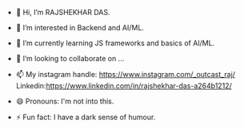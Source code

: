 - 👋 Hi, I’m RAJSHEKHAR DAS.
- 👀 I’m interested in Backend and AI/ML.
- 🌱 I’m currently learning JS frameworks and basics of AI/ML.
- 💞️ I’m looking to collaborate on ...
- 📫 My instagram handle: https://www.instagram.com/_outcast_raj/
                Linkedin:https://www.linkedin.com/in/rajshekhar-das-a264b1212/
  
- 😄 Pronouns: I'm not into this.
- ⚡ Fun fact: I have a dark sense of humour.

<!---
OUTCAST-RAJ/OUTCAST-RAJ is a ✨ special ✨ repository because its `README.md` (this file) appears on your GitHub profile.
You can click the Preview link to take a look at your changes.
--->
